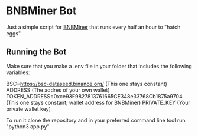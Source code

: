 # BNBMiner Bot

Just a simple script for [BNBMiner](https://bnbminer.finance) that runs every half an hour to "hatch eggs".

## Running the Bot

Make sure that you make a .env file in your folder that includes the following variables:

BSC=https://bsc-dataseed.binance.org/ (This one stays constant)
ADDRESS (The addres of your own wallet)
TOKEN_ADDRESS=0xce93F9827813761665CE348e33768Cb1875a9704 (This one stays constant; wallet address for BNBMiner)
PRIVATE_KEY (Your private wallet key)

To run it clone the repository and in your preferred command line tool run "python3 app.py"
